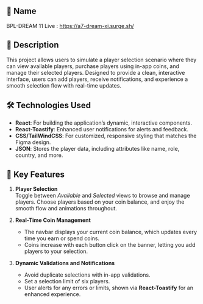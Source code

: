 
## 📝 Name
BPL-DREAM 11
Live : https://a7-dream-xi.surge.sh/

## 📝 Description
This project allows users to simulate a player selection scenario where they can view available players, purchase players using in-app coins, and manage their selected players. Designed to provide a clean, interactive interface, users can add players, receive notifications, and experience a smooth selection flow with real-time updates.


## 🛠 Technologies Used
- **React**: For building the application’s dynamic, interactive components.
- **React-Toastify**: Enhanced user notifications for alerts and feedback.
- **CSS/TailWindCSS**: For customized, responsive styling that matches the Figma design.
- **JSON**: Stores the player data, including attributes like name, role, country, and more.

## 🚀 Key Features

1. **Player Selection**  
   Toggle between *Available* and *Selected* views to browse and manage players. Choose players based on your coin balance, and enjoy the smooth flow and animations throughout.

2. **Real-Time Coin Management**  
   - The navbar displays your current coin balance, which updates every time you earn or spend coins.
   - Coins increase with each button click on the banner, letting you add players to your selection.

3. **Dynamic Validations and Notifications**  
   - Avoid duplicate selections with in-app validations.
   - Set a selection limit of six players.
   - User alerts for any errors or limits, shown via **React-Toastify** for an enhanced experience.
